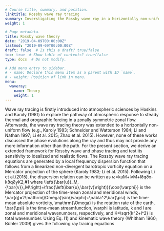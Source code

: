 ```yaml
---
# Course title, summary, and position.
linktitle: Rossby wave ray tracing
summary: Inverstigating the Rossby wave ray in a horizontally non-uniform flow.
weight: 1

# Page metadata.
title: Rossby wave theory
date: "2019-04-09T00:00:00Z"
lastmod: "2019-09-09T00:00:00Z"
draft: false  # Is this a draft? true/false
toc: true  # Show table of contents? true/false
type: docs  # Do not modify.

# Add menu entry to sidebar.
# - name: Declare this menu item as a parent with ID `name`.
# - weight: Position of link in menu.
menu:
  waveray:
    name: Theory
    weight: 1
---
```




Wave ray tracing is firstly introduced into atmospheric sciences by Hoskins and Karoly (1981) to explore the pathway of atmospheric response to steady thermal and orographic forcing in a zonally symmetric zonal flow. Afterwards, the wave ray tracing theory was extended to a horizontally non-uniform flow (e.g., Karoly 1983; Schneider and Watterson 1984; Li and Nathan 1997; Li et al. 2015; Zhao et al. 2015). However, none of these works discussed the phase evolutions along the ray and thus may not provide any more information other than the path. For the present section, we derive an extended framework for Rossby wave and phase tracing and test its sensitivity to idealized and realistic flows.
The Rossby wave ray tracing equations are generated by a local frequency dispersion function that follows from a linearized non-divergent barotropic vorticity equation on a Mercator projection of the sphere (Karoly 1983; Li et al. 2015). Following Li et al.(2015), the dispersion relation can be written as
ω=kuM+lvM+l∂q∂x-k∂q∂yK2,#1
where
\left({\bar{u}}_M,{\bar{v}}_M\right)=\frac{\left(\bar{u},\bar{v}\right)}{\cos{\varphi}}
is the Mercator projection of the time-mean zonal and meridional winds,
\bar{q}=2\mathrm{\Omega}\sin{\varphi}+\nabla^2\bar{\psi}
is the time-mean absolute vorticity, \mathrm{\Omega} is the rotation rate of the earth, \bar{\psi} is the time-mean streamfunction, \varphi is latitude, k and l are zonal and meridional wavenumbers, respectively, and K=\sqrt{k^2+l^2} is total wavenumber. Using Eq. (1) and kinematic wave theory (Whitham 1960; Bühler 2009) gives the following ray tracing equations


